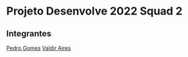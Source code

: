 # Projeto Desenvolve 2022 Squad 2

## Integrantes
[Pedro Gomes](https://github.com/pgomesdev)
[Valdir Aires](https://github.com/valdirapn)
